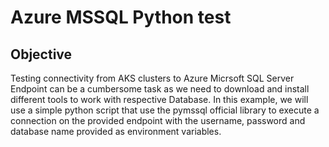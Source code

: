 # Azure MSSQL Python test

## Objective 
Testing connectivity from AKS clusters to Azure Micrsoft SQL Server Endpoint can be a cumbersome task as we need to download and install different tools to work with respective Database. In this example, we will use a simple python script that use the pymssql official library to execute a connection on the provided endpoint with the username, password and database name provided as environment variables.
